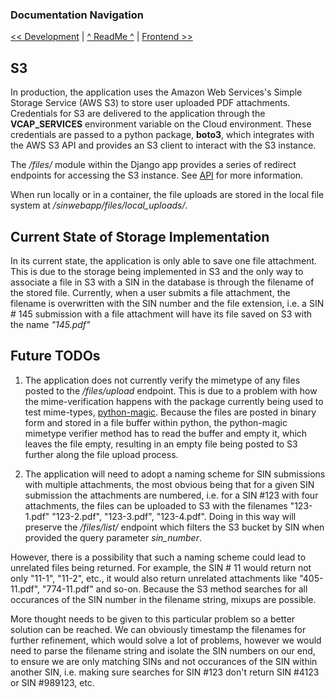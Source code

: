 ### Documentation Navigation
[<< Development](DEVELOPMENT.md) | [^ ReadMe ^](../README.md) | [Frontend >>](FRONTEND.md)

## S3

In production, the application uses the Amazon Web Services's Simple Storage Service (AWS S3) to store user uploaded PDF attachments. Credentials for S3 are delivered to the application through the <b>VCAP_SERVICES</b> environment variable on the Cloud environment. These credentials are passed to a python package, <b>boto3</b>, which integrates with the AWS S3 API and provides an S3 client to interact with the S3 instance. 

The <i>/files/</i> module within the Django app provides a series of redirect endpoints for accessing the S3 instance. See [API](API.md) for more information. 

When run locally or in a container, the file uploads are stored in the local file system at <i>/sinwebapp/files/local_uploads/</i>.

## Current State of Storage Implementation

In its current state, the application is only able to save one file attachment. This is due to the storage being implemented in S3 and the only way to associate a file in S3 with a SIN in the database is through the filename of the stored file. Currently, when a user submits a file attachment, the filename is overwritten with the SIN number and the file extension, i.e. a SIN # 145 submission with a file attachment will have its file saved on S3 with the name <i>"145.pdf"</i>

## Future TODOs

1. The application does not currently verify the mimetype of any files posted to the <i>/files/upload</i> endpoint. This is due to a problem with how the mime-verification happens with the package currently being used to test mime-types, [python-magic](https://pypi.org/project/python-magic/). Because the files are posted in binary form and stored in a file buffer within python, the python-magic mimetype verifier method has to read the buffer and empty it, which leaves the file empty, resulting in an empty file being posted to S3 further along the file upload process. 

2. The application will need to adopt a naming scheme for SIN submissions with multiple attachments, the most obvious being that for a given SIN submission the attachments are numbered, i.e. for a SIN #123 with four attachments, the files can be uploaded to S3 with the filenames "123-1.pdf" "123-2.pdf", "123-3.pdf", "123-4.pdf". Doing in this way will preserve the <i>/files/list/</i> endpoint which filters the S3 bucket by SIN when provided the query parameter <i>sin_number</i>. 

However, there is a possibility that such a naming scheme could lead to unrelated files being returned. For example, the SIN # 11 would return not only "11-1", "11-2", etc., it would also return unrelated attachments like "405-11.pdf", "774-11.pdf" and so-on. Because the S3 method searches for all occurances of the SIN number in the filename string, mixups are possible. 

More thought needs to be given to this particular problem so a better solution can be reached. We can obviously timestamp the filenames for further refinement, which would solve a lot of problems, however we would need to parse the filename string and isolate the SIN numbers on our end, to ensure we are only matching SINs and not occurances of the SIN within another SIN, i.e. making sure searches for SIN #123 don't return SIN #4123 or SIN #989123, etc.

